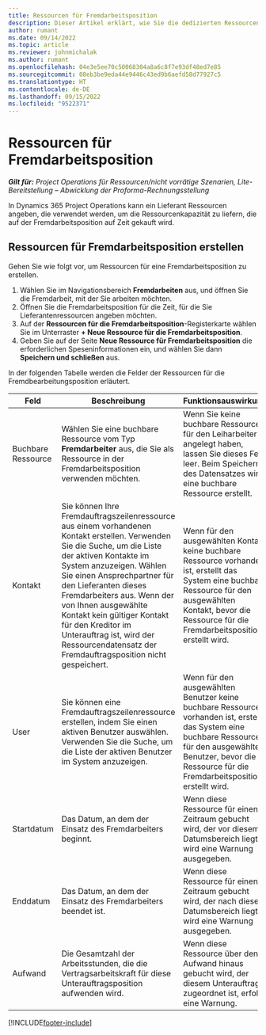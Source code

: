 ```yaml
---
title: Ressourcen für Fremdarbeitsposition
description: Dieser Artikel erklärt, wie Sie die dedizierten Ressourcen festlegen, die der Lieferant für eine bestimmte Zeile eines Unterauftrags auf Zeit bereitstellt.
author: rumant
ms.date: 09/14/2022
ms.topic: article
ms.reviewer: johnmichalak
ms.author: rumant
ms.openlocfilehash: 04e3e5ee70c50068304a8a6c8f7e93df48ed7e85
ms.sourcegitcommit: 08eb3be9eda44e9446c43ed9b6aefd58d77927c5
ms.translationtype: HT
ms.contentlocale: de-DE
ms.lasthandoff: 09/15/2022
ms.locfileid: "9522371"
---
```

# <a name="subcontract-line-resources"></a>Ressourcen für Fremdarbeitsposition

_**Gilt für:** Project Operations für Ressourcen/nicht vorrätige Szenarien, Lite-Bereitstellung – Abwicklung der Proforma-Rechnungsstellung_

In Dynamics 365 Project Operations kann ein Lieferant Ressourcen angeben, die verwendet werden, um die Ressourcenkapazität zu liefern, die auf der Fremdarbeitsposition auf Zeit gekauft wird.

## <a name="create-subcontract-line-resources"></a>Ressourcen für Fremdarbeitsposition erstellen

Gehen Sie wie folgt vor, um Ressourcen für eine Fremdarbeitsposition zu erstellen.

1. Wählen Sie im Navigationsbereich **Fremdarbeiten** aus, und öffnen Sie die Fremdarbeit, mit der Sie arbeiten möchten.
2. Öffnen Sie die Fremdarbeitsposition für die Zeit, für die Sie Lieferantenressourcen angeben möchten.
3. Auf der **Ressourcen für die Fremdarbeitsposition**-Registerkarte wählen Sie im Unterraster **+ Neue Ressource für die Fremdarbeitsposition**.
4. Geben Sie auf der Seite **Neue Ressource für Fremdarbeitsposition** die erforderlichen Speseninformationen ein, und wählen Sie dann **Speichern und schließen** aus.

In der folgenden Tabelle werden die Felder der Ressourcen für die Fremdbearbeitungsposition erläutert.

| Feld | Beschreibung | Funktionsauswirkung |
| ----- | ----------- | ----------------- |
| Buchbare Ressource | Wählen Sie eine buchbare Ressource vom Typ **Fremdarbeiter** aus, die Sie als Ressource in der Fremdarbeitsposition verwenden möchten.| Wenn Sie keine buchbare Ressource für den Leiharbeiter angelegt haben, lassen Sie dieses Feld leer. Beim Speichern des Datensatzes wird eine buchbare Ressource erstellt.  |
| Kontakt | Sie können Ihre Fremdauftragszeilenressource aus einem vorhandenen Kontakt erstellen. Verwenden Sie die Suche, um die Liste der aktiven Kontakte im System anzuzeigen. Wählen Sie einen Ansprechpartner für den Lieferanten dieses Fremdarbeiters aus. Wenn der von Ihnen ausgewählte Kontakt kein gültiger Kontakt für den Kreditor im Unterauftrag ist, wird der Ressourcendatensatz der Fremdauftragsposition nicht gespeichert.| Wenn für den ausgewählten Kontakt keine buchbare Ressource vorhanden ist, erstellt das System eine buchbare Ressource für den ausgewählten Kontakt, bevor die Ressource für die Fremdarbeitsposition erstellt wird. |
| User | Sie können eine Fremdauftragszeilenressource erstellen, indem Sie einen aktiven Benutzer auswählen. Verwenden Sie die Suche, um die Liste der aktiven Benutzer im System anzuzeigen.| Wenn für den ausgewählten Benutzer keine buchbare Ressource vorhanden ist, erstellt das System eine buchbare Ressource für den ausgewählten Benutzer, bevor die Ressource für die Fremdarbeitsposition erstellt wird. |
| Startdatum | Das Datum, an dem der Einsatz des Fremdarbeiters beginnt.| Wenn diese Ressource für einen Zeitraum gebucht wird, der vor diesem Datumsbereich liegt, wird eine Warnung ausgegeben. |
| Enddatum | Das Datum, an dem der Einsatz des Fremdarbeiters beendet ist.| Wenn diese Ressource für einen Zeitraum gebucht wird, der nach diesem Datumsbereich liegt, wird eine Warnung ausgegeben. |
| Aufwand | Die Gesamtzahl der Arbeitsstunden, die die Vertragsarbeitskraft für diese Unterauftragsposition aufwenden wird.| Wenn diese Ressource über den Aufwand hinaus gebucht wird, der diesem Unterauftrag zugeordnet ist, erfolgt eine Warnung. |


[!INCLUDE[footer-include](../../includes/footer-banner.md)]

